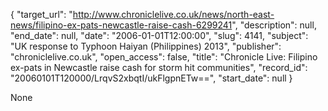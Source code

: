 {
  "target_url": "http://www.chroniclelive.co.uk/news/north-east-news/filipino-ex-pats-newcastle-raise-cash-6299241", 
  "description": null, 
  "end_date": null, 
  "date": "2006-01-01T12:00:00", 
  "slug": 4141, 
  "subject": "UK response to Typhoon Haiyan (Philippines) 2013", 
  "publisher": "chroniclelive.co.uk", 
  "open_access": false, 
  "title": "Chronicle Live: Filipino ex-pats in Newcastle raise cash for storm hit communities", 
  "record_id": "20060101T120000/LrqvS2xbqtI/ukFlgpnETw==", 
  "start_date": null
}

None